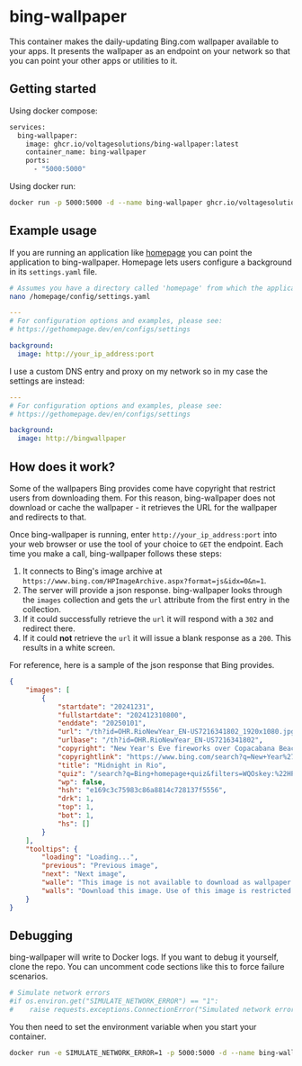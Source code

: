 # bing-wallpaper

This container makes the daily-updating Bing.com wallpaper available to your apps. It presents the wallpaper as an endpoint on your network so that you can point your other apps or utilities to it.

## Getting started

Using docker compose:

```bash
services:
  bing-wallpaper:
    image: ghcr.io/voltagesolutions/bing-wallpaper:latest
    container_name: bing-wallpaper
    ports:
      - "5000:5000"
```

Using docker run:

```bash
docker run -p 5000:5000 -d --name bing-wallpaper ghcr.io/voltagesolutions/bing-wallpaper:latest
```

## Example usage

If you are running an application like [homepage](https://github.com/gethomepage/homepage) you can point the application to bing-wallpaper. Homepage lets users configure a background in its `settings.yaml` file.

```bash
# Assumes you have a directory called 'homepage' from which the application runs.
nano /homepage/config/settings.yaml
```

```yml
---
# For configuration options and examples, please see:
# https://gethomepage.dev/en/configs/settings

background:
  image: http://your_ip_address:port
```

I use a custom DNS entry and proxy on my network so in my case the settings are instead:

```yml
---
# For configuration options and examples, please see:
# https://gethomepage.dev/en/configs/settings

background:
  image: http://bingwallpaper
```

## How does it work?

Some of the wallpapers Bing provides come have copyright that restrict users from downloading them. For this reason, bing-wallpaper does not download or cache the wallpaper - it retrieves the URL for the wallpaper and redirects to that.

Once bing-wallpaper is running, enter `http://your_ip_address:port` into your web browser or use the tool of your choice to `GET` the endpoint. Each time you make a call, bing-wallpaper follows these steps:

1. It connects to Bing's image archive at `https://www.bing.com/HPImageArchive.aspx?format=js&idx=0&n=1`.
1. The server will provide a json response. bing-wallpaper looks through the `images` collection and gets the `url` attribute from the first entry in the collection.
1. If it could successfully retrieve the `url` it will respond with a `302` and redirect there.
1. If it could **not** retrieve the `url` it will issue a blank response as a `200`. This results in a white screen.

For reference, here is a sample of the json response that Bing provides.

```json
{
    "images": [
        {
            "startdate": "20241231",
            "fullstartdate": "202412310800",
            "enddate": "20250101",
            "url": "/th?id=OHR.RioNewYear_EN-US7216341802_1920x1080.jpg&rf=LaDigue_1920x1080.jpg&pid=hp",
            "urlbase": "/th?id=OHR.RioNewYear_EN-US7216341802",
            "copyright": "New Year's Eve fireworks over Copacabana Beach, Rio de Janeiro, Brazil (© Wagner Meier/Getty Images)",
            "copyrightlink": "https://www.bing.com/search?q=New+Year%27s+Eve&form=hpcapt&filters=HpDate%3a%2220241231_0800%22",
            "title": "Midnight in Rio",
            "quiz": "/search?q=Bing+homepage+quiz&filters=WQOskey:%22HPQuiz_20241231_RioNewYear%22&FORM=HPQUIZ",
            "wp": false,
            "hsh": "e169c3c75983c86a8814c728137f5556",
            "drk": 1,
            "top": 1,
            "bot": 1,
            "hs": []
        }
    ],
    "tooltips": {
        "loading": "Loading...",
        "previous": "Previous image",
        "next": "Next image",
        "walle": "This image is not available to download as wallpaper.",
        "walls": "Download this image. Use of this image is restricted to wallpaper only."
    }
}
```

## Debugging

bing-wallpaper will write to Docker logs. If you want to debug it yourself, clone the repo. You can uncomment code sections like this to force failure scenarios.

```python
# Simulate network errors
#if os.environ.get("SIMULATE_NETWORK_ERROR") == "1":
#    raise requests.exceptions.ConnectionError("Simulated network error")
```

You then need to set the environment variable when you start your container.

```bash
docker run -e SIMULATE_NETWORK_ERROR=1 -p 5000:5000 -d --name bing-wallpaper ghcr.io/voltagesolutions/bing-wallpaper:latest
```
